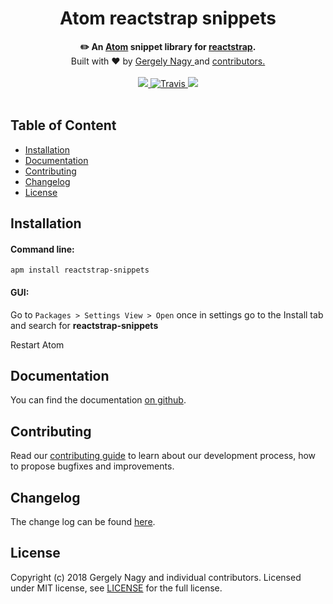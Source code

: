 
<h1 align="center">Atom reactstrap snippets</h1>

<div align="center">
  <strong>✏️ An <a href="https://atom.io/">Atom</a> snippet library for <a href="https://github.com/reactstrap/reactstrap">reactstrap</a>.</strong>
</div>

<div align="center">
    Built with ❤︎ by <a href="https://www.linkedin.com/in/gergely-nagy-9a8198117/">Gergely Nagy </a> and <a href="https://github.com/gergely-nagy/reactstrap-snippets/graphs/contributors"> contributors. </a>
</div>

<br />

<div align="center">
  <!-- Issues -->
  <a href="https://github.com/gergely-nagy/reactstrap-snippets/issues">
    <img src="https://img.shields.io/github/issues/gergely-nagy/reactstrap-snippets.svg" />
  </a>
  <!-- Travis build -->
  <a href="https://travis-ci.org/gergely-nagy/reactstrap-snippets/">
    <img src="https://img.shields.io/travis/gergely-nagy/reactstrap-snippets.svg" alt="Travis" />
  </a>
   <!-- License-->
  <a href="https://www.npmjs.com/package/react-pricing-table">
    <img src="https://img.shields.io/github/license/gergely-nagy/reactstrap-snippets.svg" />
  </a>
</div>
<br />

## Table of Content
- [Installation](#installation)
- [Documentation](#documentation)
- [Contributing](#contributing)
- [Changelog](#changelog)
- [License](#license)

## Installation
#### Command line:
    apm install reactstrap-snippets
#### GUI:
Go to `Packages > Settings View > Open` once in settings go to the Install tab and search for **reactstrap-snippets**

Restart Atom

## Documentation
You can find the documentation [on github](https://github.com/gergely-nagy/reactstrap-snippets/blob/master/docs/DOCUMENTATION.md).
## Contributing
Read our [contributing guide](https://github.com/gergely-nagy/reactstrap-snippets/blob/master/CONTRIBUTING.md) to learn about our development process, how to propose bugfixes and improvements.
## Changelog
The change log can be found [here](https://github.com/gergely-nagy/reactstrap-snippets/blob/master/CHANGELOG.md).
## License

Copyright (c) 2018 Gergely Nagy and individual contributors. Licensed under MIT license, see [LICENSE](LICENSE) for the full license.
